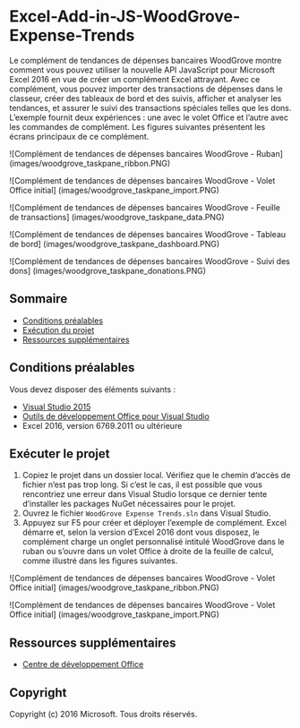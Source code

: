 # <a name="excel-add-in-js-woodgrove-expense-trends"></a>Excel-Add-in-JS-WoodGrove-Expense-Trends

Le complément de tendances de dépenses bancaires WoodGrove montre comment vous pouvez utiliser la nouvelle API JavaScript pour Microsoft Excel 2016 en vue de créer un complément Excel attrayant. Avec ce complément, vous pouvez importer des transactions de dépenses dans le classeur, créer des tableaux de bord et des suivis, afficher et analyser les tendances, et assurer le suivi des transactions spéciales telles que les dons. L’exemple fournit deux expériences : une avec le volet Office et l’autre avec les commandes de complément. Les figures suivantes présentent les écrans principaux de ce complément.

![Complément de tendances de dépenses bancaires WoodGrove - Ruban] (images/woodgrove_taskpane_ribbon.PNG)

![Complément de tendances de dépenses bancaires WoodGrove - Volet Office initial] (images/woodgrove_taskpane_import.PNG)

![Complément de tendances de dépenses bancaires WoodGrove - Feuille de transactions] (images/woodgrove_taskpane_data.PNG)

![Complément de tendances de dépenses bancaires WoodGrove - Tableau de bord] (images/woodgrove_taskpane_dashboard.PNG)

![Complément de tendances de dépenses bancaires WoodGrove - Suivi des dons] (images/woodgrove_taskpane_donations.PNG)

## <a name="table-of-contents"></a>Sommaire

* [Conditions préalables](#prerequisites)
* [Exécution du projet](#run-the-project)
* [Ressources supplémentaires](#additional-resources)

## <a name="prerequisites"></a>Conditions préalables

Vous devez disposer des éléments suivants :

* [Visual Studio 2015](https://www.visualstudio.com/downloads/download-visual-studio-vs.aspx)
* [Outils de développement Office pour Visual Studio](https://www.visualstudio.com/en-us/features/office-tools-vs.aspx)
* Excel 2016, version 6769.2011 ou ultérieure

## <a name="run-the-project"></a>Exécuter le projet

1. Copiez le projet dans un dossier local. Vérifiez que le chemin d’accès de fichier n’est pas trop long. Si c’est le cas, il est possible que vous rencontriez une erreur dans Visual Studio lorsque ce dernier tente d’installer les packages NuGet nécessaires pour le projet. 
2. Ouvrez le fichier `WoodGrove Expense Trends.sln` dans Visual Studio. 
3. Appuyez sur F5 pour créer et déployer l’exemple de complément. Excel démarre et, selon la version d’Excel 2016 dont vous disposez, le complément charge un onglet personnalisé intitulé WoodGrove dans le ruban ou s’ouvre dans un volet Office à droite de la feuille de calcul, comme illustré dans les figures suivantes.

![Complément de tendances de dépenses bancaires WoodGrove - Volet Office initial] (images/woodgrove_taskpane_ribbon.PNG)

![Complément de tendances de dépenses bancaires WoodGrove - Volet Office initial] (images/woodgrove_taskpane_import.PNG)

## <a name="additional-resources"></a>Ressources supplémentaires

* [Centre de développement Office](http://dev.office.com/)

## <a name="copyright"></a>Copyright
Copyright (c) 2016 Microsoft. Tous droits réservés.

